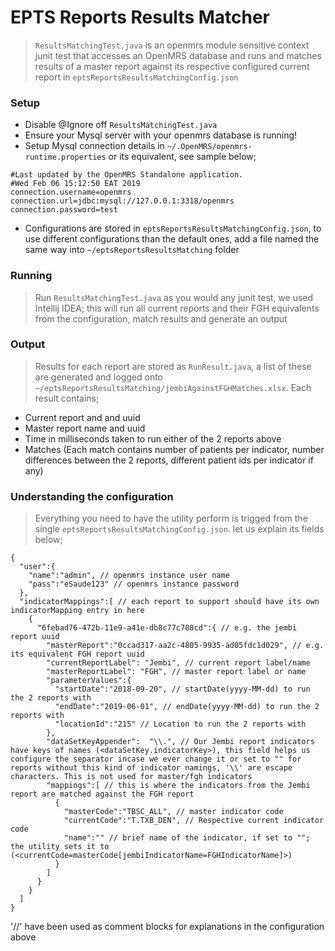 # EPTS Reports Results Matcher
> `ResultsMatchingTest.java` is an openmrs module sensitive context junit test that accesses an OpenMRS database and runs and matches results of a master report against its respective configured current report in `eptsReportsResultsMatchingConfig.json`

### Setup
  - Disable @Ignore off `ResultsMatchingTest.java`
  - Ensure your Mysql server with your openmrs database is running!
  - Setup Mysql connection details in `~/.OpenMRS/openmrs-runtime.properties` or its equivalent, see sample below;
  ```
  #Last updated by the OpenMRS Standalone application.
  #Wed Feb 06 15:12:50 EAT 2019
  connection.username=openmrs
  connection.url=jdbc:mysql://127.0.0.1:3318/openmrs
  connection.password=test
  ```
  - Configurations are stored in `eptsReportsResultsMatchingConfig.json`, to use different configurations than the default ones, add a file named the same way into `~/eptsReportsResultsMatching` folder
  
### Running
> Run `ResultsMatchingTest.java` as you would any junit test, we used Intellij IDEA; this will run all current reports and their FGH equivalents from the configuration, match results and generate an output

### Output
> Results for each report are stored as `RunResult.java`, a list of these are generated and logged onto `~/eptsReportsResultsMatching/jembiAgainstFGHMatches.xlsx`. Each result contains;
- Current report and and uuid
- Master report name and uuid
- Time in milliseconds taken to run either of the 2 reports above
- Matches (Each match contains number of patients per indicator, number differences between the 2 reports, different patient ids per indicator if any)

### Understanding the configuration
> Everything you need to have the utility perform is trigged from the single `eptsReportsResultsMatchingConfig.json`. let us explain its fields below;
```
{
  "user":{
    "name":"admin", // openmrs instance user name
    "pass":"eSaude123" // openmrs instance password
  },
  "indicatorMappings":[ // each report to support should have its own indicatorMapping entry in here
    {
      "6febad76-472b-11e9-a41e-db8c77c788cd":{ // e.g. the jembi report uuid
        "masterReport":"0ccad317-aa2c-4805-9935-ad05fdc1d029", // e.g. its equivalent FGH report uuid
        "currentReportLabel": "Jembi", // current report label/name
        "masterReportLabel": "FGH", // master report label or name
        "parameterValues":{
          "startDate":"2018-09-20", // startDate(yyyy-MM-dd) to run the 2 reports with
          "endDate":"2019-06-01", // endDate(yyyy-MM-dd) to run the 2 reports with
          "locationId":"215" // Location to run the 2 reports with
        },
        "dataSetKeyAppender":  "\\.", // Our Jembi report indicators have keys of names (<dataSetKey.indicatorKey>), this field helps us configure the separator incase we ever change it or set to "" for reports without this kind of indicator namings, '\\' are escape characters. This is not used for master/fgh indicators
        "mappings":[ // this is where the indicators from the Jembi report are matched against the FGH report
          {
            "masterCode":"TBSC_ALL", // master indicator code
            "currentCode":"T.TXB_DEN", // Respective current indicator code
            "name":"" // brief name of the indicator, if set to ""; the utility sets it to (<currentCode=masterCode[jembiIndicatorName=FGHIndicatorName]>)
          }
        ]
      }
    }
  ]
}
```
'//' have been used as comment blocks for explanations in the configuration above

